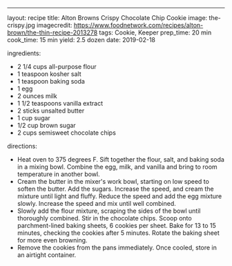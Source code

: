 ---

layout: recipe
title: Alton Browns Crispy Chocolate Chip Cookie
image: the-crispy.jpg
imagecredit: https://www.foodnetwork.com/recipes/alton-brown/the-thin-recipe-2013278
tags: Cookie, Keeper
prep_time: 20 min
cook_time: 15 min
yield: 2.5 dozen
date: 2019-02-18

ingredients:
- 2 1/4 cups all-purpose flour
- 1 teaspoon kosher salt
- 1 teaspoon baking soda
- 1 egg
- 2 ounces milk
- 1 1/2 teaspoons vanilla extract
- 2 sticks unsalted butter
- 1 cup sugar
- 1/2 cup brown sugar
- 2 cups semisweet chocolate chips

directions:
- Heat oven to 375 degrees F. Sift together the flour, salt, and baking soda in a mixing bowl. Combine the egg, milk, and vanilla and bring to room temperature in another bowl.
- Cream the butter in the mixer's work bowl, starting on low speed to soften the butter. Add the sugars. Increase the speed, and cream the mixture until light and fluffy. Reduce the speed and add the egg mixture slowly. Increase the speed and mix until well combined.
- Slowly add the flour mixture, scraping the sides of the bowl until thoroughly combined. Stir in the chocolate chips. Scoop onto parchment-lined baking sheets, 6 cookies per sheet. Bake for 13 to 15 minutes, checking the cookies after 5 minutes. Rotate the baking sheet for more even browning.
- Remove the cookies from the pans immediately. Once cooled, store in an airtight container.
